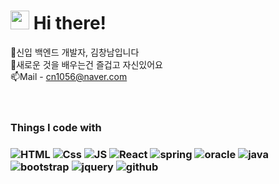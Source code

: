 <h1><img src="https://emojis.slackmojis.com/emojis/images/1531849430/4246/blob-sunglasses.gif?1531849430" width="30"/> Hi there! </h1>

🌱신입 백엔드 개발자, 김창남입니다 <br>
🔎새로운 것을 배우는건 즐겁고 자신있어요 <br>
📫Mail - cn1056@naver.com 
<br><br><br>
<h3>Things I code with<h3>
<img alt="HTML" src="https://img.shields.io/badge/-html5-FF5E00?style=flat-square&logo=html5&logoColor=white" />  
<img alt="Css" src="https://img.shields.io/badge/-css3-368AFF?style=flat-square&logo=css3&logoColor=white" /> 
<img alt="JS" src="https://img.shields.io/badge/-javascript-yellow?style=flat-square&logo=JavaScript&logoColor=white" /> 
<img alt="React" src="https://img.shields.io/badge/-React-45b8d8?style=flat-square&logo=react&logoColor=white" />
<img alt="spring" src="https://img.shields.io/badge/-spring-87CE00?style=flat-square&logo=spring&logoColor=white" /> 
<img alt="oracle" src="https://img.shields.io/badge/-oracle-red?style=flat-square&logo=oracle&logoColor=white" /> 
<img alt="java" src="https://img.shields.io/badge/-java-FF9436?style=flat-square&logo=coffeescript&logoColor=white" /> 
<img alt="bootstrap" src="https://img.shields.io/badge/-bootstrap-purple?style=flat-square&logo=bootstrap&logoColor=white" /> 
<img alt="jquery" src="https://img.shields.io/badge/-jQuery-1266FF?style=flat-square&logo=jquery&logoColor=white" />
<img alt="github" src="https://img.shields.io/badge/-github-black?style=flat-square&logo=github&logoColor=white" />  

